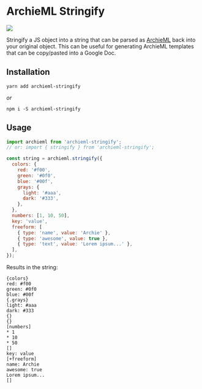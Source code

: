 # ArchieML Stringify

<a href="https://www.npmjs.com/package/archieml-stringify">
  <img src="https://img.shields.io/npm/v/archieml-stringify">
</a>


Stringify a JS object into a string that can be parsed as [ArchieML](http://archieml.org/) back into your original object. This can be useful for generating ArchieML templates that can be copy/pasted into a Google Doc.

## Installation

```
yarn add archieml-stringify
```

_or_

```
npm i -S archieml-stringify
```

## Usage

```js
import archieml from 'archieml-stringify';
// or: import { stringify } from 'archieml-stringify';

const string = archieml.stringify({
  colors: {
    red: '#f00',
    green: '#0f0',
    blue: '#00f',
    grays: {
      light: '#aaa',
      dark: '#333',
    },
  },
  numbers: [1, 10, 50],
  key: 'value',
  freeform: [
    { type: 'name', value: 'Archie' },
    { type: 'awesome', value: true },
    { type: 'text', value: 'Lorem ipsum...' },
  ],
});
```

Results in the string:

```
{colors}
red: #f00
green: #0f0
blue: #00f
{.grays}
light: #aaa
dark: #333
{}
{}
[numbers]
* 1
* 10
* 50
[]
key: value
[+freeform]
name: Archie
awesome: true
Lorem ipsum...
[]
```

